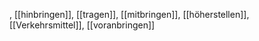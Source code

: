 , [[hinbringen]], [[tragen]], [[mitbringen]], [[höherstellen]], [[Verkehrsmittel]], [[voranbringen]]